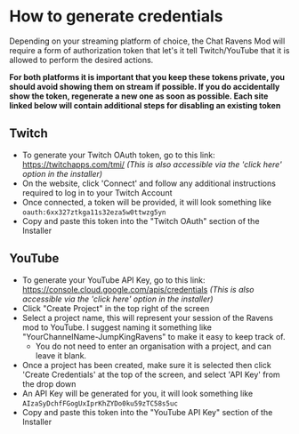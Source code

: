 # How to generate credentials
Depending on your streaming platform of choice, the Chat Ravens Mod will require a form of authorization token that let's it tell Twitch/YouTube that it is allowed to perform the desired actions.

**For both platforms it is important that you keep these tokens private, you should avoid showing them on stream if possible. If you do accidentally show the token, regenerate a new one as soon as possible. Each site linked below will contain additional steps for disabling an existing token**
## Twitch

 - To generate your Twitch OAuth token, go to this link: https://twitchapps.com/tmi/
   *(This is also accessible via the 'click here' option in the installer)*
 - On the website, click 'Connect' and follow any additional instructions required to log in to your Twitch Account
 - Once connected, a token will be provided, it will look something like `oauth:6xx327ztkga11s32eza5w0ttwzg5yn`
 - Copy and paste this token into the "Twitch OAuth" section of the Installer

## YouTube

 - To generate your YouTube API Key, go to this link: https://console.cloud.google.com/apis/credentials 
 *(This is also accessible via the 'click here' option in the installer)*
 - Click "Create Project" in the top right of the screen
 - Select a project name, this will represent your session of the Ravens mod to YouTube. I suggest naming it something like "YourChannelName-JumpKingRavens" to make it easy to keep track of.
	 - You do not need to enter an organisation with a project, and can leave it blank.
 - Once a project has been created, make sure it is selected then click 'Create Credentials' at the top of the screen, and select 'API Key' from the drop down
 - An API Key will be generated for you, it will look something like `AIzaSyDchfFGogUxIprKhZYDo0ku59zTC58s5uc`
 - Copy and paste this token into the "YouTube API Key" section of the Installer
